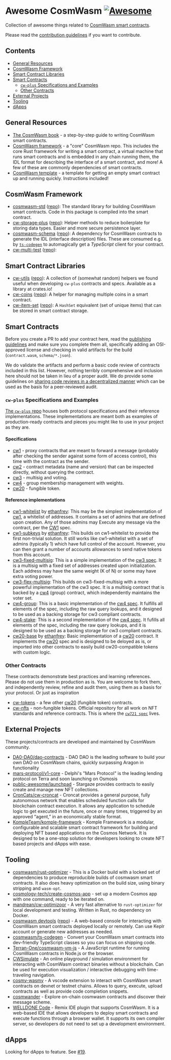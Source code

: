 # Awesome CosmWasm [![Awesome](https://awesome.re/badge.svg)](https://awesome.re)

Collection of awesome things related to
[CosmWasm smart contracts](https://www.cosmwasm.com).

Please read the [contribution guidelines](CONTRIBUTING.md) if you want to
contribute.

## Contents

- [General Resources](#general-resources)
- [CosmWasm Framework](#cosmwasm-framework)
- [Smart Contract Libraries](#smart-contract-libraries)
- [Smart Contracts](#smart-contracts)
  - [`cw-plus` Specifications and Examples](#cw-plus-specifications-and-examples)
  - [Other Contracts](#other-contracts)
- [External Projects](#external-projects)
- [Tooling](#tooling)
- [dApps](#dapps)

## General Resources

- [The CosmWasm book](https://book.cosmwasm.com/) - a step-by-step guide to
  writing CosmWasm smart contracts.
- [CosmWasm framework](https://github.com/CosmWasm/cosmwasm) - a "core" CosmWasm
  repo. This includes the core Rust framework for writing a smart contract, a
  virtual machine that runs smart contracts and is embedded in any chain running
  them, the IDL format for describing the interface of a smart contract, and
  more! A few of these are commonly dependencies of smart contracts.
- [CosmWasm template](https://github.com/CosmWasm/cw-template) - a template for
  getting an empty smart contract up and running quickly. Instructions included!

## CosmWasm Framework

- [cosmwasm-std](https://crates.io/crates/cosmwasm-std)
  ([repo](https://github.com/CosmWasm/cosmwasm/tree/master/packages/std)): The
  standard library for building CosmWasm smart contracts. Code in this package
  is compiled into the smart contract.
- [cw-storage-plus](https://crates.io/crates/cw-storage-plus)
  ([repo](https://github.com/CosmWasm/cw-storage-plus)): Helper methods to
  reduce boilerplate for storing data types. Easier and more secure persistence
  layer.
- [cosmwasm-schema](https://crates.io/crates/cosmwasm-schema)
  ([repo](https://github.com/CosmWasm/cosmwasm/tree/master/packages/schema)): A
  dependency for CosmWasm contracts to generate the IDL (interface description)
  files. These are consumed e.g. by
  [`ts-codegen`](https://github.com/CosmWasm/ts-codegen) to automagically get a
  _TypeScript_ client for your contract.
- [cw-multi-test](https://crates.io/crates/cw-multi-test)
  ([repo](https://github.com/CosmWasm/cw-multi-test)):

## Smart Contract Libraries

- [cw-utils](https://crates.io/crates/cw-utils)
  ([repo](https://github.com/CosmWasm/cw-utils)): A collection of (somewhat
  random) helpers we found useful when developing `cw-plus` contracts and specs.
  Available as a library at crates.io!
- [cw-coins](https://crates.io/crates/cw-coins)
  ([repo](https://github.com/steak-enjoyers/cw-plus-plus)): A helper for
  managing multiple coins in a smart contract.
- [cw-item-set](https://crates.io/crates/cw-item-set)
  ([repo](https://github.com/steak-enjoyers/cw-plus-plus)): A `HashSet`
  equivalent (set of unique items) that can be stored in smart contract storage.

## Smart Contracts

Before you create a PR to add your contract here, read the
[publishing guidelines](https://github.com/confio/cosmwasm-template/blob/master/Publishing.md)
and make sure you complete them all, specifically adding an OSI-approved license
and checking in valid artifacts for the build (`contract.wasm`,
`schema/*.json`).

We do validate the artifacts and perform a basic code review of contracts
included in this list. However, nothing terribly comprehensive and inclusion
here should not be taken in lieu of a proper audit. We do provide some
guidelines on
[sharing code reviews in a decentralized manner](https://github.com/confio/cosmwasm-template/blob/master/Importing.md)
which can be used as the basis for a peer-reviewed audit.

### `cw-plus` Specifications and Examples

[The `cw-plus` repo](https://github.com/CosmWasm/cosmwasm-plus) houses both
protocol specifications and their reference implementations. These
implementations are meant both as examples of production-ready contracts and
pieces you might like to use in your project as they are.

#### Specifications

- [cw1](https://github.com/CosmWasm/cosmwasm-plus/tree/master/packages/cw1) -
  proxy contracts that are meant to forward a message (probably after checking
  the sender against some form of access control), this time with the contract
  as the sender.
- [cw2](https://github.com/CosmWasm/cw-plus/tree/main/packages/cw2) - contract
  metadata (name and version) that can be inspected directly, without querying
  the contract.
- [cw3](https://github.com/CosmWasm/cosmwasm-plus/blob/master/packages/cw4/README.md) -
  multisig and voting.
- [cw4](https://github.com/CosmWasm/cosmwasm-plus/blob/master/packages/cw4/README.md) -
  group membership management with weights.
- [cw20](https://github.com/CosmWasm/cosmwasm-plus/tree/master/packages/cw20) -
  fungible token.

#### Reference implementations

- [cw1-whitelist](https://github.com/CosmWasm/cosmwasm-plus/tree/master/contracts/cw1-whitelist)
  by [ethanfrey](https://github.com/ethanfrey): This may be the simplest
  implementation of
  [cw1](https://github.com/CosmWasm/cosmwasm-plus/tree/master/packages/cw1), a
  whitelist of addresses. It contains a set of admins that are defined upon
  creation. Any of those admins may Execute any message via the contract, per
  the [CW1](https://github.com/CosmWasm/cosmwasm-plus/tree/master/packages/cw1)
  spec.
- [cw1-subkeys](https://github.com/CosmWasm/cosmwasm-plus/tree/master/contracts/cw1-subkeys)
  by [ethanfrey](https://github.com/ethanfrey): This builds on cw1-whitelist to
  provide the first non-trivial solution. It still works like cw1-whitelist with
  a set of admins (typically 1) which have full control of the account. However,
  you can then grant a number of accounts allowances to send native tokens from
  this account.
- [cw3-fixed-multisig](https://github.com/CosmWasm/cosmwasm-plus/tree/master/contracts/cw3-fixed-multisig):
  This is a simple implementation of the
  [cw3 spec](https://github.com/CosmWasm/cosmwasm-plus/blob/master/packages/cw4/README.md).
  It is a multisig with a fixed set of addresses created upon initialization.
  Each address may have the same weight (K of N) or some may have extra voting
  power.
- [cw3-flex-multisig](https://github.com/CosmWasm/cosmwasm-plus/tree/master/contracts/cw3-flex-multisig):
  This builds on cw3-fixed-multisig with a more powerful implementation of the
  cw3 spec. It is a multisig contract that is backed by a
  [cw4](https://github.com/CosmWasm/cosmwasm-plus/tree/master/packages/cw4)
  (group) contract, which independently maintains the voter set.
- [cw4-group](https://github.com/CosmWasm/cosmwasm-plus/tree/master/contracts/cw4-group):
  This is a basic implementation of the
  [cw4 spec](https://github.com/CosmWasm/cosmwasm-plus/blob/master/packages/cw4/README.md).
  It fulfills all elements of the spec, including the raw query lookups, and it
  designed to be used as a backing storage for cw3 compliant contracts.
- [cw4-stake](https://github.com/CosmWasm/cosmwasm-plus/tree/master/contracts/cw4-stake):
  This is a second implementation of the
  [cw4 spec](https://github.com/CosmWasm/cosmwasm-plus/blob/master/packages/cw4/README.md).
  It fufills all elements of the spec, including the raw query lookups, and it
  is designed to be used as a backing storage for cw3 compliant contracts.
- [cw20-base](https://github.com/CosmWasm/cosmwasm-plus/tree/master/contracts/cw20-base)
  by [ethanfrey](https://github.com/ethanfrey): Basic implementation of a
  [cw20](https://github.com/CosmWasm/cosmwasm-plus/tree/master/packages/cw20)
  contract. It implements the
  [cw20](https://github.com/CosmWasm/cosmwasm-plus/blob/master/packages/cw20/README.md)
  spec and is designed to be deloyed as is, or imported into other contracts to
  easily build cw20-compatible tokens with custom logic.

### Other Contracts

These contracts demonstrate best practices and learning references. Please do
not use them in production as is. You are welcome to fork them, and
independently review, refine and audit them, using them as a basis for your
protocol. Or just as inspiration

- [cw-tokens](https://github.com/CosmWasm/cw-tokens) - a few other
  [cw20](https://github.com/CosmWasm/cosmwasm-plus/tree/master/packages/cw20)
  (fungible token) contracts.
- [cw-nfts](https://github.com/CosmWasm/cw-nfts) - non-fungible tokens. Official
  repository for all work on NFT standards and reference contracts. This is
  where the
  [`cw721 spec`](https://github.com/CosmWasm/cw-nfts/tree/main/packages/cw721)
  lives.

## External Projects

These projects/contracts are developed and maintained by CosmWasm community.

- [DA0-DA0/dao-contracts](https://github.com/DA0-DA0/dao-contracts) - DAO DAO is
  the leading software to build your own DAO on CosmWasm chains, quickly
  surpassing Aragon in functionality
- [mars-protocol/v1-core](https://github.com/mars-protocol/v1-core) - Delphi's
  "Mars Protocol" is the leading lending protocol on Terra and soon launching on
  Osmosis
- [public-awesome/launchpad](https://github.com/public-awesome/launchpad) -
  Stargaze provides contracts to easily create and manage new NFT collections.
- [CronCats/cw-croncat](https://github.com/CronCats/cw-croncat) - Croncat provides a general purpose, 
  fully autonomous network that enables scheduled function calls for blockchain contract execution. 
  It allows any application to schedule logic to get executed in the future, once or many times, 
  triggered by an approved “agent,” in an economically stable format.
- [KompleTeam/komple-framework](https://github.com/KompleTeam/komple-framework) - Komple Framework is a modular, configurable and scalable smart contract framework for building and deploying NFT based applications on the Cosmos Network. It is designed to be a one-stop solution for developers looking to create NFT based projects and dApps with ease.

## Tooling

- [cosmwasm/rust-optimizer](https://github.com/CosmWasm/rust-optimizer) - This is
  a Docker build with a locked set of dependencies to produce reproducible
  builds of cosmwasm smart contracts. It also does heavy optimization on the
  build size, using binary stripping and `wasm-opt`.
- [cosmology-tech/create-cosmos-app](https://github.com/cosmology-tech/create-cosmos-app) -
  set up a modern Cosmos app with one command, ready to be iterated on.
- [mandrean/cw-optimizoor](https://github.com/mandrean/cw-optimizoor) - A very
  fast alternative to `rust-optimizer` for local development and testing.
  Written in Rust, no dependency on Docker.
- [cosmwasm devtools](https://cosmwasm.tools/)
  ([repo](https://github.com/aswever/cosmwasm-devtools)) -  A web-based console
  for interacting with CosmWasm smart contracts deployed locally or remotely.
  Can use Keplr account or generate new addresses as needed.
- [cosmwasm/ts-codegen](https://github.com/CosmWasm/ts-codegen) - Convert your CosmWasm smart contracts into dev-friendly TypeScript classes so you can focus on shipping code.
- [Terran-One/cosmwasm-vm-js](https://github.com/terran-one/cosmwasm-vm-js) - A JavaScript runtime for running CosmWasm contracts in Node.js or the browser.
- [CWSimulate](https://cwsimulate.terran.one) - An online playground / simulation environment for interacting with CosmWasm contract binaries without a blockchain. Can be used for execution visualization / interactive debugging with time-traveling navigation.
- [cosmy-wasmy](https://marketplace.visualstudio.com/items?itemName=spoorthi.cosmy-wasmy) - A vscode extension to interact with CosmWasm smart contracts on devnet or testnet chains. Allows to query, execute, upload contracts as well as provide code completion snippets. 
- [cosmwander](https://cosmwander.xyz) - Explore on-chain cosmwasm contracts and discover their message scheme. 
- [WELLDONE Code](https://docs.welldonestudio.io/code/getting-started) - Remix IDE plugin that supports CosmWasm. It is a web-based IDE that allows developers to deploy smart contracts and execute functions through a browser wallet. It supports its own compiler server, so developers do not need to set up a development environment.

## dApps

Looking for dApps to feature. See
[#19](https://github.com/CosmWasm/cw-awesome/issues/19).
